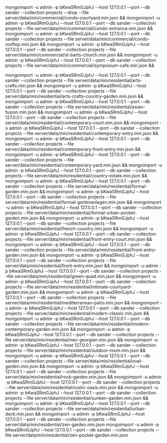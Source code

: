 mongoimport -u admin -p bKwaSRmGJphJ --host 127.0.0.1 --port --db sander --collection projects --drop --file server/data/min/commercial/condo-courtyard.min.json &&
mongoimport -u admin -p bKwaSRmGJphJ --host 127.0.0.1 --port --db sander --collection projects --file server/data/min/commercial/condo-entrance.min.json &&
mongoimport -u admin -p bKwaSRmGJphJ --host 127.0.0.1 --port --db sander --collection projects --file server/data/min/commercial/condo-rooftop.min.json &&
mongoimport -u admin -p bKwaSRmGJphJ --host 127.0.0.1 --port --db sander --collection projects --file server/data/min/commercial/st-barts-church.min.json &&
mongoimport -u admin -p bKwaSRmGJphJ --host 127.0.0.1 --port --db sander --collection projects --file server/data/min/commercial/symposium-cafe.min.json &&

mongoimport -u admin -p bKwaSRmGJphJ --host 127.0.0.1 --port --db sander --collection projects --file server/data/min/residential/arts-crafts.min.json &&
mongoimport -u admin -p bKwaSRmGJphJ --host 127.0.0.1 --port --db sander --collection projects --file server/data/min/residential/arts-crafts-country-garden.min.json &&
mongoimport -u admin -p bKwaSRmGJphJ --host 127.0.0.1 --port --db sander --collection projects --file server/data/min/residential/asian-fusion.min.json &&
mongoimport -u admin -p bKwaSRmGJphJ --host 127.0.0.1 --port --db sander --collection projects --file server/data/min/residential/contemporary-court.min.json &&
mongoimport -u admin -p bKwaSRmGJphJ --host 127.0.0.1 --port --db sander --collection projects --file server/data/min/residential/contemporary-entry.min.json &&
mongoimport -u admin -p bKwaSRmGJphJ --host 127.0.0.1 --port --db sander --collection projects --file server/data/min/residential/contemporary-front-entry.min.json &&
mongoimport -u admin -p bKwaSRmGJphJ --host 127.0.0.1 --port --db sander --collection projects --file server/data/min/residential/contemporary-yard.min.json &&
mongoimport -u admin -p bKwaSRmGJphJ --host 127.0.0.1 --port --db sander --collection projects --file server/data/min/residential/country-estate.min.json &&
mongoimport -u admin -p bKwaSRmGJphJ --host 127.0.0.1 --port --db sander --collection projects --file server/data/min/residential/formal-garden.min.json &&
mongoimport -u admin -p bKwaSRmGJphJ --host 127.0.0.1 --port --db sander --collection projects --file server/data/min/residential/formal-gartenanlagen.min.json &&
mongoimport -u admin -p bKwaSRmGJphJ --host 127.0.0.1 --port --db sander --collection projects --file server/data/min/residential/formal-urban-pocket-garden.min.json &&
mongoimport -u admin -p bKwaSRmGJphJ --host 127.0.0.1 --port --db sander --collection projects --file server/data/min/residential/french-country.min.json &&
mongoimport -u admin -p bKwaSRmGJphJ --host 127.0.0.1 --port --db sander --collection projects --file server/data/min/residential/front-entry-court.min.json &&
mongoimport -u admin -p bKwaSRmGJphJ --host 127.0.0.1 --port --db sander --collection projects --file server/data/min/residential/front-entry-garden.min.json &&
mongoimport -u admin -p bKwaSRmGJphJ --host 127.0.0.1 --port --db sander --collection projects --file server/data/min/residential/front-entry.min.json &&
mongoimport -u admin -p bKwaSRmGJphJ --host 127.0.0.1 --port --db sander --collection projects --file server/data/min/residential/green-quad.min.json &&
mongoimport -u admin -p bKwaSRmGJphJ --host 127.0.0.1 --port --db sander --collection projects --file server/data/min/residential/intimate-courtyard-garden.min.json &&
mongoimport -u admin -p bKwaSRmGJphJ --host 127.0.0.1 --port --db sander --collection projects --file server/data/min/residential/mediterranean-patio.min.json &&
mongoimport -u admin -p bKwaSRmGJphJ --host 127.0.0.1 --port --db sander --collection projects --file server/data/min/residential/modern-classic.min.json &&
mongoimport -u admin -p bKwaSRmGJphJ --host 127.0.0.1 --port --db sander --collection projects --file server/data/min/residential/modern-contemporary-garden.min.json &&
mongoimport -u admin -p bKwaSRmGJphJ --host 127.0.0.1 --port --db sander --collection projects --file server/data/min/residential/neo-georgian.min.json &&
mongoimport -u admin -p bKwaSRmGJphJ --host 127.0.0.1 --port --db sander --collection projects --file server/data/min/residential/outdoor-room.min.json &&
mongoimport -u admin -p bKwaSRmGJphJ --host 127.0.0.1 --port --db sander --collection projects --file server/data/min/residential/oval-garden.min.json &&
mongoimport -u admin -p bKwaSRmGJphJ --host 127.0.0.1 --port --db sander --collection projects --file server/data/min/residential/rock-garden.min.json &&
mongoimport -u admin -p bKwaSRmGJphJ --host 127.0.0.1 --port --db sander --collection projects --file server/data/min/residential/rustic-oasis.min.json &&
mongoimport -u admin -p bKwaSRmGJphJ --host 127.0.0.1 --port --db sander --collection projects --file server/data/min/residential/sunken-garden.min.json &&
mongoimport -u admin -p bKwaSRmGJphJ --host 127.0.0.1 --port --db sander --collection projects --file server/data/min/residential/urban-deck.min.json &&
mongoimport -u admin -p bKwaSRmGJphJ --host 127.0.0.1 --port --db sander --collection projects --file server/data/min/residential/zen-garden.min.json
mongoimport -u admin -p bKwaSRmGJphJ --host 127.0.0.1 --port --db sander --collection projects --file server/data/min/residential/zen-pocket-garden.min.json

<!-- mongoimport -u admin -p bKwaSRmGJphJ --host 127.0.0.1 --port --db sander --collection projects --file server/data/min/residential/young-residence.min.json && -->

